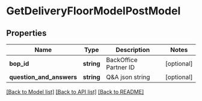 # GetDeliveryFloorModelPostModel

## Properties
Name | Type | Description | Notes
------------ | ------------- | ------------- | -------------
**bop_id** | **string** | BackOffice Partner ID | [optional] 
**question_and_answers** | **string** | Q&amp;A json string | [optional] 

[[Back to Model list]](../README.md#documentation-for-models) [[Back to API list]](../README.md#documentation-for-api-endpoints) [[Back to README]](../README.md)



